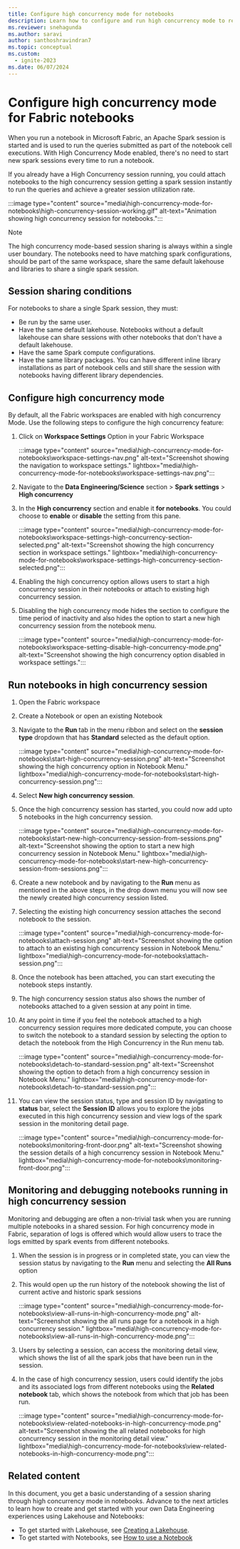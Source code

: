 ```yaml
---
title: Configure high concurrency mode for notebooks
description: Learn how to configure and run high concurrency mode to reuse session across multiple notebooks for Data Engineering and Data Science workloads in Fabric.
ms.reviewer: snehagunda
ms.author: saravi
author: santhoshravindran7
ms.topic: conceptual
ms.custom:
  - ignite-2023
ms.date: 06/07/2024
---
```


# Configure high concurrency mode for Fabric notebooks

When you run a notebook in Microsoft Fabric, an Apache Spark session is started and is used to run the queries submitted as part of the notebook cell executions. With High Concurrency Mode enabled, there's no need to start new spark sessions every time to run a notebook.

If you already have a High Concurrency session running, you could attach notebooks to the high concurrency session getting a spark session instantly to run the queries and achieve a greater session utilization rate.

:::image type="content" source="media\high-concurrency-mode-for-notebooks\high-concurrency-session-working.gif" alt-text="Animation showing high concurrency session for notebooks.":::

> [!NOTE]
> The high concurrency mode-based session sharing is always within a single user boundary.
> The notebooks need to have matching spark configurations, should be part of the same workspace, share the same default lakehouse and libraries to share a single spark session.

## Session sharing conditions

For notebooks to share a single Spark session, they must:

* Be run by the same user.
* Have the same default lakehouse. Notebooks without a default lakehouse can share sessions with other notebooks that don't have a default lakehouse.
* Have the same Spark compute configurations.
* Have the same library packages. You can have different inline library installations as part of notebook cells and still share the session with notebooks having different library dependencies.

## Configure high concurrency mode

By default, all the Fabric workspaces are enabled with high concurrency Mode. Use the following steps to configure the high concurrency feature:

1. Click on **Workspace Settings** Option in your Fabric Workspace

   :::image type="content" source="media\high-concurrency-mode-for-notebooks\workspace-settings-nav.png" alt-text="Screenshot showing the navigation to workspace settings." lightbox="media\high-concurrency-mode-for-notebooks\workspace-settings-nav.png":::

1. Navigate to the **Data Engineering/Science** section > **Spark settings** > **High concurrency**

1. In the **High concurrency** section and enable it **for notebooks**. You could choose to **enable** or **disable** the setting from this pane.

   :::image type="content" source="media\high-concurrency-mode-for-notebooks\workspace-settings-high-concurrency-section-selected.png" alt-text="Screenshot showing the high concurrency section in workspace settings." lightbox="media\high-concurrency-mode-for-notebooks\workspace-settings-high-concurrency-section-selected.png":::

1. Enabling the high concurrency option allows users to start a high concurrency session in their notebooks or attach to existing high concurrency session.

1. Disabling the high concurrency mode hides the section to configure the time period of inactivity and also hides the option to start a new high concurrency session from the notebook menu.

   :::image type="content" source="media\high-concurrency-mode-for-notebooks\workspace-setting-disable-high-concurrency-mode.png" alt-text="Screenshot showing the high concurrency option disabled in workspace settings.":::

## Run notebooks in high concurrency session

1. Open the Fabric workspace

1. Create a Notebook or open an existing Notebook

1. Navigate to the **Run** tab in the menu ribbon and select on the **session type** dropdown that has **Standard** selected as the default option.

   :::image type="content" source="media\high-concurrency-mode-for-notebooks\start-high-concurrency-session.png" alt-text="Screenshot showing the high concurrency option in Notebook Menu." lightbox="media\high-concurrency-mode-for-notebooks\start-high-concurrency-session.png":::

1. Select **New high concurrency session**.

1. Once the high concurrency session has started, you could now add upto 5 notebooks in the high concurrency session.

   :::image type="content" source="media\high-concurrency-mode-for-notebooks\start-new-high-concurrency-session-from-sessions.png" alt-text="Screenshot showing the option to start a new high concurrency session in Notebook Menu." lightbox="media\high-concurrency-mode-for-notebooks\start-new-high-concurrency-session-from-sessions.png":::

1. Create a new notebook and by navigating to the **Run** menu as mentioned in the above steps, in the drop down menu you will now see the newly created high concurrency session listed.

1. Selecting the existing high concurrency session attaches the second notebook to the session.

   :::image type="content" source="media\high-concurrency-mode-for-notebooks\attach-session.png" alt-text="Screenshot showing the option to attach to an existing high concurrency session in Notebook Menu." lightbox="media\high-concurrency-mode-for-notebooks\attach-session.png":::

1. Once the notebook has been attached, you can start executing the notebook steps instantly.

1. The high concurrency session status also shows the number of notebooks attached to a given session at any point in time.

1. At any point in time if you feel the notebook attached to a high concurrency session requires more dedicated compute, you can choose to switch the notebook to a standard session by selecting the option to detach the notebook from the High Concurrency in the Run menu tab.

    :::image type="content" source="media\high-concurrency-mode-for-notebooks\detach-to-standard-session.png" alt-text="Screenshot showing the option to detach from a high concurrency session in Notebook Menu." lightbox="media\high-concurrency-mode-for-notebooks\detach-to-standard-session.png":::

1. You can view the session status, type and session ID by navigating to **status** bar, select the **Session ID** allows you to explore the jobs executed in this high concurrency session and view logs of the spark session in the monitoring detail page.

   :::image type="content" source="media\high-concurrency-mode-for-notebooks\monitoring-front-door.png" alt-text="Screenshot showing the session details of a high concurrency session in Notebook Menu." lightbox="media\high-concurrency-mode-for-notebooks\monitoring-front-door.png":::

## Monitoring and debugging notebooks running in high concurrency session

Monitoring and debugging are often a non-trivial task when you are running multiple notebooks in a shared session. For high concurrency mode in Fabric, separation of logs is offered which would allow users to trace the logs emitted by spark events from different notebooks.

1. When the session is in progress or in completed state, you can view the session status by navigating to the **Run** menu and selecting the **All Runs** option

1. This would open up the run history of the notebook showing the list of current active and historic spark sessions

   :::image type="content" source="media\high-concurrency-mode-for-notebooks\view-all-runs-in-high-concurrency-mode.png" alt-text="Screenshot showing the all runs page for a notebook in a high concurrency session." lightbox="media\high-concurrency-mode-for-notebooks\view-all-runs-in-high-concurrency-mode.png":::
  
1. Users by selecting a session, can access the monitoring detail view, which shows the list of all the spark jobs that have been run in the session.

1. In the case of high concurrency session, users could identify the jobs and its associated logs from different notebooks using the **Related notebook** tab, which shows the notebook from which that job has been run.

   :::image type="content" source="media\high-concurrency-mode-for-notebooks\view-related-notebooks-in-high-concurrency-mode.png" alt-text="Screenshot showing the all related notebooks for high concurrency session in the monitoring detail view." lightbox="media\high-concurrency-mode-for-notebooks\view-related-notebooks-in-high-concurrency-mode.png":::

## Related content

In this document, you get a basic understanding of a session sharing through high concurrency mode in notebooks. Advance to the next articles to learn how to create and get started with your own Data Engineering experiences using Lakehouse and Notebooks:

- To get started with Lakehouse, see [Creating a Lakehouse](create-lakehouse.md).
- To get started with Notebooks, see [How to use a Notebook](how-to-use-notebook.md)
